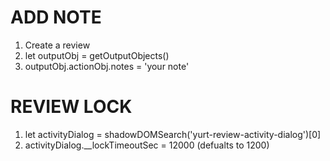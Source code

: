 # ADD NOTE

1. Create a review
2. let outputObj = getOutputObjects()
3. outputObj.actionObj.notes = 'your note'

# REVIEW LOCK

1. let activityDialog = shadowDOMSearch('yurt-review-activity-dialog')[0]
2. activityDialog.\_\_lockTimeoutSec = 12000 (defualts to 1200)
